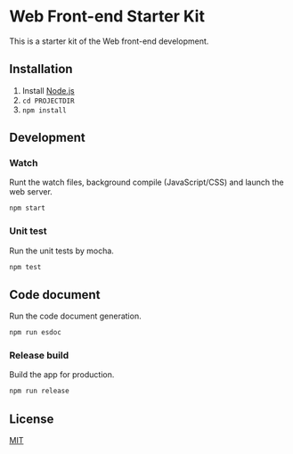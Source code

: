 # Web Front-end Starter Kit

This is a starter kit of the Web front-end development.

## Installation

1. Install [Node.js](https://nodejs.org/)
2. `cd PROJECTDIR`
3. `npm install`

## Development

### Watch

Runt the watch files, background compile (JavaScript/CSS) and launch the web server.

```bash
npm start
```

### Unit test

Run the unit tests by mocha.

```bash
npm test
```

## Code document

Run the code document generation.

```bash
npm run esdoc
```

### Release build

Build the app for production.

```bash
npm run release
```

## License

[MIT](LICENSE)
